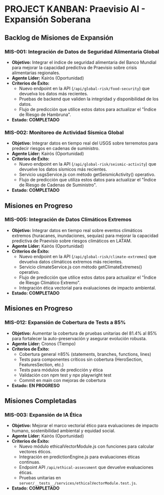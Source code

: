 # PROJECT KANBAN: Praevisio AI - Expansión Soberana

## Backlog de Misiones de Expansión

### MIS-001: Integración de Datos de Seguridad Alimentaria Global
- **Objetivo:** Integrar el índice de seguridad alimentaria del Banco Mundial para mejorar la capacidad predictiva de Praevisio sobre crisis alimentarias regionales.
- **Agente Líder:** Kairós (Oportunidad)
- **Criterios de Éxito:**
    - Nuevo endpoint en la API (`/api/global-risk/food-security`) que devuelva los datos más recientes.
    - Pruebas de backend que validen la integridad y disponibilidad de los datos.
    - Flujo de predicción que utilice estos datos para actualizar el "Índice de Riesgo de Hambruna".
- **Estado:** **COMPLETADO**

### MIS-002: Monitoreo de Actividad Sísmica Global
- **Objetivo:** Integrar datos en tiempo real del USGS sobre terremotos para predecir riesgos en cadenas de suministro.
- **Agente Líder:** Kairós (Oportunidad)
- **Criterios de Éxito:**
    - Nuevo endpoint en la API (`/api/global-risk/seismic-activity`) que devuelve los datos sísmicos más recientes.
    - Servicio usgsService.js con método getSeismicActivity() operativo.
    - Flujo de predicción que utiliza estos datos para actualizar el "Índice de Riesgo de Cadenas de Suministro".
- **Estado:** **COMPLETADO**

## Misiones en Progreso

### MIS-005: Integración de Datos Climáticos Extremos
- **Objetivo:** Integrar datos en tiempo real sobre eventos climáticos extremos (huracanes, inundaciones, sequías) para mejorar la capacidad predictiva de Praevisio sobre riesgos climáticos en LATAM.
- **Agente Líder:** Kairós (Oportunidad)
- **Criterios de Éxito:**
    - Nuevo endpoint en la API (`/api/global-risk/climate-extremes`) que devuelva datos climáticos extremos más recientes.
    - Servicio climateService.js con método getClimateExtremes() operativo.
    - Flujo de predicción que utilice estos datos para actualizar el "Índice de Riesgo Climático Extremo".
    - Integración ética vectorial para evaluaciones de impacto ambiental.
- **Estado:** **COMPLETADO**

## Misiones en Progreso

### MIS-012: Expansión de Cobertura de Tests a 85%
- **Objetivo:** Aumentar la cobertura de pruebas unitarias del 81.4% al 85% para fortalecer la auto-preservación y asegurar evolución robusta.
- **Agente Líder:** Cronos (Tiempo)
- **Criterios de Éxito:**
    - Cobertura general ≥85% (statements, branches, functions, lines)
    - Tests para componentes críticos sin cobertura (HeroSection, FeaturesSection, etc.)
    - Tests para módulos de predicción y ética
    - Validación con npm test y npx playwright test
    - Commit en main con mejoras de cobertura
- **Estado:** **EN PROGRESO**

## Misiones Completadas

### MIS-003: Expansión de IA Ética
- **Objetivo:** Mejorar el marco vectorial ético para evaluaciones de impacto humano, sostenibilidad ambiental y equidad social.
- **Agente Líder:** Kairós (Oportunidad)
- **Criterios de Éxito:**
    - Nuevo módulo ethicalVectorModule.js con funciones para calcular vectores éticos.
    - Integración en predictionEngine.js para evaluaciones éticas continuas.
    - Endpoint API `/api/ethical-assessment` que devuelve evaluaciones éticas.
    - Pruebas unitarias en `server/__tests__/services/ethicalVectorModule.test.js`.
- **Estado:** **COMPLETADO**
